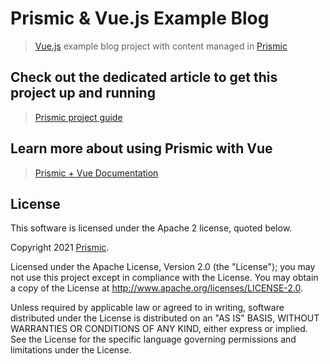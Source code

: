 # Prismic & Vue.js Example Blog

> [Vue.js](https://vuejs.org) example blog project with content managed in [Prismic](https://prismic.io)

##  Check out the dedicated article to get this project up and running

> [Prismic project guide](https://intercom.help/prismicio/examples/vue-js-samples/sample-blog-with-api-based-cms-in-vuejs)

## Learn more about using Prismic with Vue

> [Prismic + Vue Documentation](https://prismic.io/docs/technologies/getting-started-vuejs)

## License

This software is licensed under the Apache 2 license, quoted below.

Copyright 2021 [Prismic](http://prismic.io).

Licensed under the Apache License, Version 2.0 (the "License"); you may not use this project except in compliance with the License. You may obtain a copy of the License at http://www.apache.org/licenses/LICENSE-2.0.

Unless required by applicable law or agreed to in writing, software distributed under the License is distributed on an "AS IS" BASIS, WITHOUT WARRANTIES OR CONDITIONS OF ANY KIND, either express or implied. See the License for the specific language governing permissions and limitations under the License.
